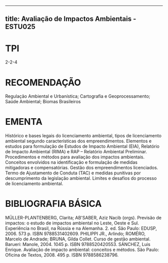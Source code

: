 
---
title: Avaliação de Impactos Ambientais - ESTU025 
---

# TPI

2-2-4

# RECOMENDAÇÃO

Regulação Ambiental e Urbanística; Cartografia e Geoprocessamento; Saúde Ambiental; Biomas Brasileiros

# EMENTA

Histórico e bases legais do licenciamento ambiental, tipos de licenciamento ambiental segundo características dos empreendimentos. Elementos e estudos para formulação de Estudos de Impacto Ambiental (EIA), Relatório de Impacto Ambiental (RIMA) e RAP – Relatório Ambiental Preliminar. Procedimentos e métodos para avaliação dos impactos ambientais. Conceitos envolvidos na identificação e formulação de medidas mitigadoras e compensatórias. Gestão dos empreendimentos licenciados. Termo de Ajustamento de Conduta (TAC) e medidas punitivas por descumprimento da legislação ambiental. Limites e desafios do processo de licenciamento ambiental.

# BIBLIOGRAFIA BÁSICA

MÜLLER-PLANTENBERG, Clarita; AB'SABER, Aziz Nacib (orgs). Previsão de impactos: o estudo de impactos ambiental no Leste, Oeste e Sul. Experiência no Brasil, na Rússia e na Alemanha. 2. ed. São Paulo: EDUSP, 2006. 573 p. ISBN 9788531402609.
PHILIPPI JR., Arlindo; ROMÉRO, Marcelo de Andrade; BRUNA, Gilda Collet. Curso de gestão ambiental. Barueri: Manole, 2004. 1045 p. ISBN 9788520420553.
SÁNCHEZ, Luis Enrique. Avaliação de impacto ambiental: conceitos e métodos. São Paulo: Oficina de Textos, 2008. 495 p. ISBN 9788586238796.
        